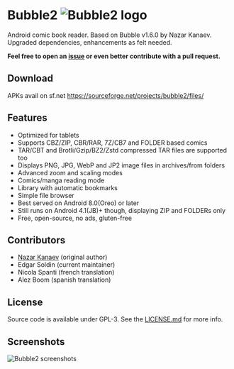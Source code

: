 # Bubble2        ![Bubble2 logo](https://raw.githubusercontent.com/edeso/bubble2/master/app/src/main/res/drawable-hdpi/ic_launcher.png)

Android comic book reader. Based on Bubble v1.6.0 by Nazar Kanaev.<br>
Upgraded dependencies, enhancements as felt needed. 

**Feel free to open an [issue](https://github.com/edeso/bubble2/issues) or even better contribute with a pull request.**

## Download

APKs avail on sf.net https://sourceforge.net/projects/bubble2/files/

## Features

* Optimized for tablets
* Supports CBZ/ZIP, CBR/RAR, 7Z/CB7 and FOLDER based comics
* TAR/CBT and Brotli/Gzip/BZ2/Zstd compressed TAR files are supported too
* Displays PNG, JPG, WebP and JP2 image files in archives/from folders
* Advanced zoom and scaling modes
* Comics/manga reading mode
* Library with automatic bookmarks
* Simple file browser
* Best served on Android 8.0(Oreo) or later
* Still runs on Android 4.1(JB)+ though, displaying ZIP and FOLDERs only
* Free, open-source, no ads, gluten-free

## Contributors

* [Nazar Kanaev](https://github.com/nkanaev) (original author)
* Edgar Soldin (current maintainer)
* Nicola Spanti (french translation)
* Alez Boom (spanish translation)

## License

Source code is available under GPL-3. See the [LICENSE.md](https://github.com/edeso/bubble2/blob/master/LICENSE.md)  for more info.

## Screenshots

![Bubble2 screenshots](https://github.com/edeso/bubble2/blob/master/art/promo.jpg?raw=true)
